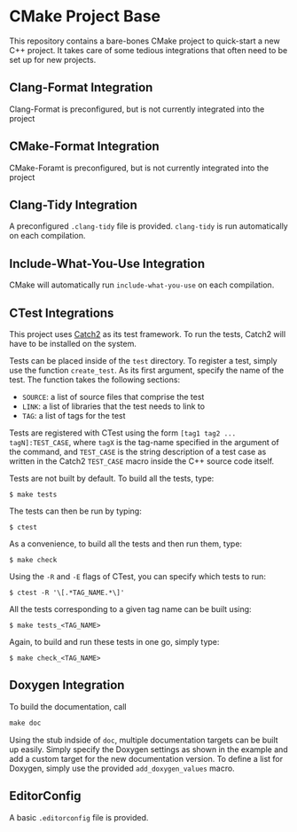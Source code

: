 CMake Project Base
================================================================================

This repository contains a bare-bones CMake project to quick-start a new C++
project. It takes care of some tedious integrations that often need to be set up
for new projects.

Clang-Format Integration
--------------------------------------------------------------------------------

Clang-Format is preconfigured, but is not currently integrated into the project

CMake-Format Integration
--------------------------------------------------------------------------------

CMake-Foramt is preconfigured, but is not currently integrated into the project

Clang-Tidy Integration
--------------------------------------------------------------------------------

A preconfigured `.clang-tidy` file is provided. `clang-tidy` is run
automatically on each compilation.

Include-What-You-Use Integration
--------------------------------------------------------------------------------

CMake will automatically run `include-what-you-use` on each compilation.

CTest Integrations
--------------------------------------------------------------------------------

This project uses [Catch2](https://github.com/catchorg/Catch2) as its test
framework. To run the tests, Catch2 will have to be installed on the system.

Tests can be placed inside of the `test` directory. To register a test, simply
use the function `create_test`. As its first argument, specify the name of the
test. The function takes the following sections:

* `SOURCE`: a list of source files that comprise the test
* `LINK`: a list of libraries that the test needs to link to
* `TAG`: a list of tags for the test

Tests are registered with CTest using the form `[tag1 tag2 ... tagN]:TEST_CASE`,
where `tagX` is the tag-name specified in the argument of the command, and
`TEST_CASE` is the string description of a test case as written in the
Catch2 `TEST_CASE` macro inside the C++ source code itself.

Tests are not built by default. To build all the tests, type:

	$ make tests

The tests can then be run by typing:

	$ ctest

As a convenience, to build all the tests and then run them, type:

	$ make check

Using the `-R` and `-E` flags of CTest, you can specify which tests to run:

	$ ctest -R '\[.*TAG_NAME.*\]'

All the tests corresponding to a given tag name can be built using:

	$ make tests_<TAG_NAME>

Again, to build and run these tests in one go, simply type:

	$ make check_<TAG_NAME>

Doxygen Integration
--------------------------------------------------------------------------------

To build the documentation, call

```txt
make doc
```

Using the stub indside of `doc`, multiple documentation targets can be built up
easily. Simply specify the Doxygen settings as shown in the example and add a
custom target for the new documentation version. To define a list for Doxygen,
simply use the provided `add_doxygen_values` macro.

EditorConfig
--------------------------------------------------------------------------------

A basic `.editorconfig`  file is provided.
